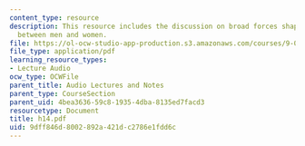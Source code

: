 ```yaml
---
content_type: resource
description: This resource includes the discussion on broad forces shaping the relationship
  between men and women.
file: https://ol-ocw-studio-app-production.s3.amazonaws.com/courses/9-00-introduction-to-psychology-fall-2004/9dff846d8002892a421dc2786e1fdd6c_h14.pdf
file_type: application/pdf
learning_resource_types:
- Lecture Audio
ocw_type: OCWFile
parent_title: Audio Lectures and Notes
parent_type: CourseSection
parent_uid: 4bea3636-59c8-1935-4dba-8135ed7facd3
resourcetype: Document
title: h14.pdf
uid: 9dff846d-8002-892a-421d-c2786e1fdd6c
---
```


